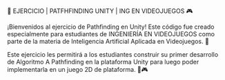 🤖 EJERCICIO | PATFHFINDING UNITY | ING EN VIDEOJUEGOS 🎮

¡Bienvenidos al ejercicio de Pathfinding en Unity! Este código fue creado especialmente para estudiantes de INGENIERÍA EN VIDEOJUEGOS como parte de la materia de Inteligencia Artificial Aplicada en Videojuegos. 🤖

Este ejercicio les permitirá a los estudiantes construir su primer desarrollo de Algoritmo A Pathfinding en la plataforma Unity para luego poder implementarla en un juego 2D de plataforma. 🚀🎮
